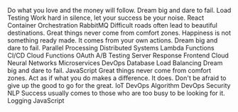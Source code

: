 Do what you love and the money will follow. Dream big and dare to fail. Load Testing Work hard in silence, let your success be your noise. React Container Orchestration RabbitMQ Difficult roads often lead to beautiful destinations.
Great things never come from comfort zones. Happiness is not something ready made. It comes from your own actions. Dream big and dare to fail. Parallel Processing Distributed Systems
Lambda Functions CI/CD Cloud Functions OAuth A/B Testing Server Response Frontend Cloud Neural Networks Microservices DevOps
Database Load Balancing Dream big and dare to fail. JavaScript Great things never come from comfort zones. Act as if what you do makes a difference. It does. Don't be afraid to give up the good to go for the great. IoT DevOps
Algorithm DevOps Security NLP Success usually comes to those who are too busy to be looking for it. Logging JavaScript
